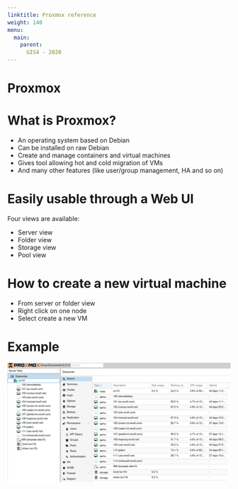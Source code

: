```yaml
---
linktitle: Proxmox reference
weight: 140
menu:
  main:
    parent:
      GIS4 - 2020
---
```


# Proxmox

What is Proxmox?
==

* An operating system based on Debian
* Can be installed on raw Debian
* Create and manage containers and virtual machines
* Gives tool allowing hot and cold migration of VMs
* And many other features (like user/group management, HA and so on)

Easily usable through a Web UI
==

Four views are available:

* Server view
* Folder view
* Storage view
* Pool view

How to create a new virtual machine
==

* From server or folder view
* Right click on one node
* Select create a new VM

Example
==

![Proxmox example](/proxmox.png)
